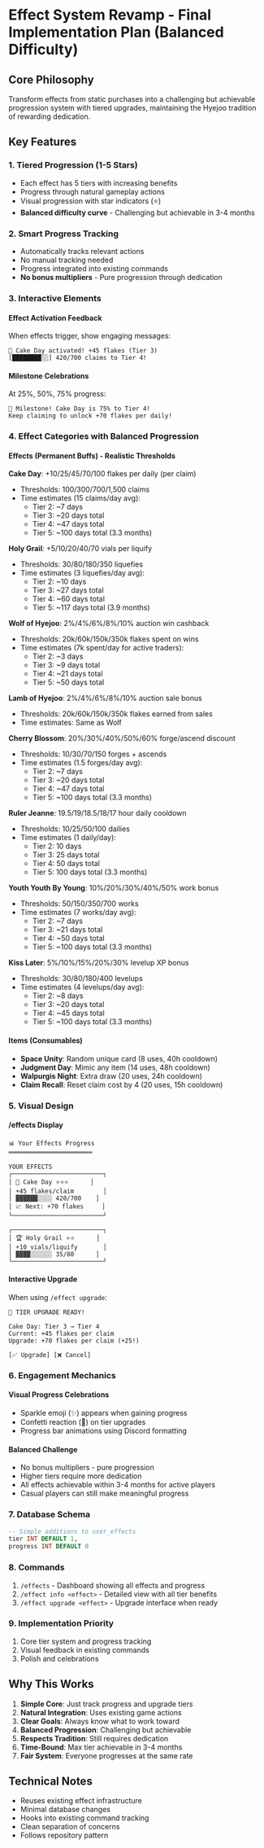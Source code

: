 # Effect System Revamp - Final Implementation Plan (Balanced Difficulty)

## Core Philosophy
Transform effects from static purchases into a challenging but achievable progression system with tiered upgrades, maintaining the Hyejoo tradition of rewarding dedication.

## Key Features

### 1. **Tiered Progression (1-5 Stars)**
- Each effect has 5 tiers with increasing benefits
- Progress through natural gameplay actions
- Visual progression with star indicators (⭐)
- **Balanced difficulty curve** - Challenging but achievable in 3-4 months

### 2. **Smart Progress Tracking**
- Automatically tracks relevant actions
- No manual tracking needed
- Progress integrated into existing commands
- **No bonus multipliers** - Pure progression through dedication

### 3. **Interactive Elements**

#### Effect Activation Feedback
When effects trigger, show engaging messages:
```
🍰 Cake Day activated! +45 flakes (Tier 3)
[████████░░] 420/700 claims to Tier 4!
```

#### Milestone Celebrations
At 25%, 50%, 75% progress:
```
🎉 Milestone! Cake Day is 75% to Tier 4!
Keep claiming to unlock +70 flakes per daily!
```

### 4. **Effect Categories with Balanced Progression**

#### Effects (Permanent Buffs) - Realistic Thresholds

**Cake Day**: +10/25/45/70/100 flakes per daily (per claim)
- Thresholds: 100/300/700/1,500 claims
- Time estimates (15 claims/day avg):
  - Tier 2: ~7 days
  - Tier 3: ~20 days total
  - Tier 4: ~47 days total
  - Tier 5: ~100 days total (3.3 months)

**Holy Grail**: +5/10/20/40/70 vials per liquify
- Thresholds: 30/80/180/350 liquefies
- Time estimates (3 liquefies/day avg):
  - Tier 2: ~10 days
  - Tier 3: ~27 days total
  - Tier 4: ~60 days total
  - Tier 5: ~117 days total (3.9 months)

**Wolf of Hyejoo**: 2%/4%/6%/8%/10% auction win cashback
- Thresholds: 20k/60k/150k/350k flakes spent on wins
- Time estimates (7k spent/day for active traders):
  - Tier 2: ~3 days
  - Tier 3: ~9 days total
  - Tier 4: ~21 days total
  - Tier 5: ~50 days total

**Lamb of Hyejoo**: 2%/4%/6%/8%/10% auction sale bonus
- Thresholds: 20k/60k/150k/350k flakes earned from sales
- Time estimates: Same as Wolf

**Cherry Blossom**: 20%/30%/40%/50%/60% forge/ascend discount
- Thresholds: 10/30/70/150 forges + ascends
- Time estimates (1.5 forges/day avg):
  - Tier 2: ~7 days
  - Tier 3: ~20 days total
  - Tier 4: ~47 days total
  - Tier 5: ~100 days total (3.3 months)

**Ruler Jeanne**: 19.5/19/18.5/18/17 hour daily cooldown
- Thresholds: 10/25/50/100 dailies
- Time estimates (1 daily/day):
  - Tier 2: 10 days
  - Tier 3: 25 days total
  - Tier 4: 50 days total
  - Tier 5: 100 days total (3.3 months)

**Youth Youth By Young**: 10%/20%/30%/40%/50% work bonus
- Thresholds: 50/150/350/700 works
- Time estimates (7 works/day avg):
  - Tier 2: ~7 days
  - Tier 3: ~21 days total
  - Tier 4: ~50 days total
  - Tier 5: ~100 days total (3.3 months)

**Kiss Later**: 5%/10%/15%/20%/30% levelup XP bonus
- Thresholds: 30/80/180/400 levelups
- Time estimates (4 levelups/day avg):
  - Tier 2: ~8 days
  - Tier 3: ~20 days total
  - Tier 4: ~45 days total
  - Tier 5: ~100 days total (3.3 months)

#### Items (Consumables)
- **Space Unity**: Random unique card (8 uses, 40h cooldown)
- **Judgment Day**: Mimic any item (14 uses, 48h cooldown)
- **Walpurgis Night**: Extra draw (20 uses, 24h cooldown)
- **Claim Recall**: Reset claim cost by 4 (20 uses, 15h cooldown)

### 5. **Visual Design**

#### /effects Display
```
📊 Your Effects Progress
═══════════════════════

YOUR EFFECTS
┌─────────────────────────┐
│ 🍰 Cake Day ⭐⭐⭐      │
│ +45 flakes/claim        │
│ ▓▓▓▓▓▓░░░░ 420/700    │
│ 📈 Next: +70 flakes     │
└─────────────────────────┘

┌─────────────────────────┐
│ 🏆 Holy Grail ⭐⭐      │
│ +10 vials/liquify       │
│ ▓▓▓▓░░░░░░ 35/80      │
└─────────────────────────┘
```

#### Interactive Upgrade
When using `/effect upgrade`:
```
🎊 TIER UPGRADE READY!

Cake Day: Tier 3 → Tier 4
Current: +45 flakes per claim
Upgrade: +70 flakes per claim (+25!)

[✅ Upgrade] [❌ Cancel]
```

### 6. **Engagement Mechanics**

#### Visual Progress Celebrations
- Sparkle emoji (✨) appears when gaining progress
- Confetti reaction (🎊) on tier upgrades
- Progress bar animations using Discord formatting

#### Balanced Challenge
- No bonus multipliers - pure progression
- Higher tiers require more dedication
- All effects achievable within 3-4 months for active players
- Casual players can still make meaningful progress

### 7. **Database Schema**
```sql
-- Simple additions to user_effects
tier INT DEFAULT 1,
progress INT DEFAULT 0
```

### 8. **Commands**
1. `/effects` - Dashboard showing all effects and progress
2. `/effect info <effect>` - Detailed view with all tier benefits
3. `/effect upgrade <effect>` - Upgrade interface when ready

### 9. **Implementation Priority**
1. Core tier system and progress tracking
2. Visual feedback in existing commands
3. Polish and celebrations

## Why This Works

1. **Simple Core**: Just track progress and upgrade tiers
2. **Natural Integration**: Uses existing game actions
3. **Clear Goals**: Always know what to work toward
4. **Balanced Progression**: Challenging but achievable
5. **Respects Tradition**: Still requires dedication
6. **Time-Bound**: Max tier achievable in 3-4 months
7. **Fair System**: Everyone progresses at the same rate

## Technical Notes
- Reuses existing effect infrastructure
- Minimal database changes
- Hooks into existing command tracking
- Clean separation of concerns
- Follows repository pattern